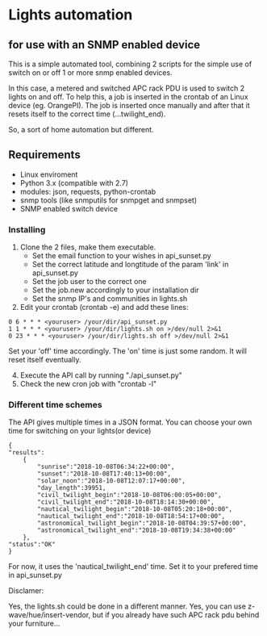 # Lights automation
## for use with an SNMP enabled device

This is a simple automated tool, combining 2 scripts for
the simple use of switch on or off 1 or more snmp enabled 
devices.

In this case, a metered and switched APC rack PDU is used
to switch 2 lights on and off. To help this, a job is 
inserted in the crontab of an Linux device (eg. OrangePI).
The job is inserted once manually and after that it resets
itself to the correct time (...twilight_end).

So, a sort of home automation but different.

## Requirements
- Linux enviroment
- Python 3.x (compatible with 2.7)
- modules: json, requests, python-crontab
- snmp tools (like snmputils for snmpget and snmpset)
- SNMP enabled switch device

### Installing
1) Clone the 2 files, make them executable.
   - Set the email function to your wishes in api_sunset.py
   - Set the correct latitude and longtitude of the param
     'link' in api_sunset.py
   - Set the job user to the correct one
   - Set the job.new accordingly to your installation dir
   - Set the snmp IP's and communities in lights.sh
2) Edit your crontab (crontab -e) and add these lines:
```
0 6 * * * <youruser> /your/dir/api_sunset.py
1 1 * * * <youruser> /your/dir/lights.sh on >/dev/null 2>&1
0 23 * * * <youruser> /your/dir/lights.sh off >/dev/null 2>&1
```
   Set your 'off' time accordingly. The 'on' time is just some
random. It will reset itself eventually.

4) Execute the API call by running "./api_sunset.py"
5) Check the new cron job with "crontab -l"

### Different time schemes
The API gives multiple times in a JSON format. You can choose
your own time for switching on your lights(or device)

```
{
"results":
    {
        "sunrise":"2018-10-08T06:34:22+00:00",
        "sunset":"2018-10-08T17:40:13+00:00",
        "solar_noon":"2018-10-08T12:07:17+00:00",
        "day_length":39951,
        "civil_twilight_begin":"2018-10-08T06:00:05+00:00",
        "civil_twilight_end":"2018-10-08T18:14:30+00:00",
        "nautical_twilight_begin":"2018-10-08T05:20:18+00:00",
        "nautical_twilight_end":"2018-10-08T18:54:17+00:00",
        "astronomical_twilight_begin":"2018-10-08T04:39:57+00:00",
        "astronomical_twilight_end":"2018-10-08T19:34:38+00:00"
    },
"status":"OK"
}
```

For now, it uses the 'nautical_twilight_end' time. Set it
to your prefered time in api_sunset.py

Disclamer:

Yes, the lights.sh could be done in a different manner.
Yes, you can use z-wave/hue/insert-vendor, but if you
already have such APC rack pdu behind your furniture...
